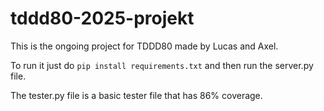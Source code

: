 # tddd80-2025-projekt

This is the ongoing project for TDDD80 made by Lucas and Axel.

To run it just do ```pip install requirements.txt``` and then run the server.py file. 

The tester.py file is a basic tester file that has 86% coverage.